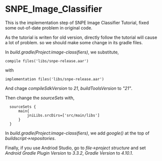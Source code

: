 # SNPE_Image_Classifier
This is the implementation step of SNPE Image Classifier Tutorial, fixed some out-of-date problem in original code.

As the tutorial is writen for old version, directly follow the tutorial will cause a lot of problem. so we should make some change in its gradle files.

In *build.gradle(Project:image-classifiers)*, we substitute,
```
compile files('libs/snpe-release.aar')
```
with
```
implementation files('libs/snpe-release.aar')
```
And chage *compileSdkVersion* to *21*, *buildToolsVersion* to *"21"*.

Then change the *sourceSets* with,
```
  sourceSets {
      main{
          jniLibs.srcDirs=['src/main/libs']
      }
  }
```

In *build.gradle(Project:image-classifiers)*, we add *google()* at the top of *buildscript->repositories*.

Finally, if you use Andriod Studio, go to *file->project structure* and set *Android Gradle Plugin Version* to *3.3.2*, *Gradle Version* to *4.10.1*.

